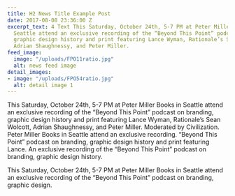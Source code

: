 ```yaml
---
title: H2 News Title Example Post
date: 2017-08-08 23:36:00 Z
excerpt_text: 4 Text This Saturday, October 24th, 5-7 PM at Peter Miller Books in
  Seattle attend an exclusive recording of the “Beyond This Point” podcast on branding,
  graphic design history and print featuring Lance Wyman, Rationale’s Sean Wolcott,
  Adrian Shaughnessy, and Peter Miller.
feed_image:
  image: "/uploads/FPO11ratio.jpg"
  alt: news feed image
detail_images:
- image: "/uploads/FPO54ratio.jpg"
  alt: detail image 1
---
```


This Saturday, October 24th, 5-7 PM at Peter Miller Books in Seattle attend an exclusive recording of the “Beyond This Point” podcast on branding, graphic design history and print featuring Lance Wyman, Rationale’s Sean Wolcott, Adrian Shaughnessy, and Peter Miller. Moderated by Civilization. Peter Miller Books in Seattle attend an exclusive recording. “Beyond This Point” podcast on branding, graphic design history and print featuring Lance. An exclusive recording of the “Beyond This Point” podcast on branding, graphic design history.

This Saturday, October 24th, 5-7 PM at Peter Miller Books in Seattle attend an exclusive recording of the “Beyond This Point” podcast on branding, graphic design.


